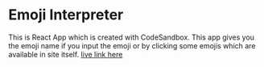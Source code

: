 # Emoji Interpreter

This is React App which is created with CodeSandbox. This app gives you the emoji name if you input the emoji or by clicking some emojis which are available in site itself.
[live link here](https://csb-vlruef.netlify.app/)
